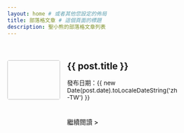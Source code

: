 ```yaml
---
layout: home # 或者其他您設定的佈局
title: 部落格文章 # 這個頁面的標題
description: 聖小熊的部落格文章列表
---
```


<script setup>
import { useData } from 'vitepress'
// 從 data 載入 posts 數據
import { data as posts } from '../.vitepress/theme/posts.data.ts'

const { site } = useData()

// 現在所有文章都直接在 posts 陣列中，不需要額外區分主打文章
</script>

<div class="blog-home">
  <div class="blog-articles-grid">
    <div v-for="post in posts" :key="post.url" class="post-item">
      <a :href="post.url" class="post-item-link">
        <div class="post-thumbnail-wrapper">
          <img :src="post.image" :alt="post.title" class="post-thumbnail" />
        </div>
        <div class="post-info">
          <h2 class="post-title">{{ post.title }}</h2>
          <p class="post-date">發布日期：{{ new Date(post.date).toLocaleDateString('zh-TW') }}</p>
          <div class="post-excerpt" v-html="post.excerpt"></div>
          <span class="read-more">繼續閱讀 &gt;</span>
        </div>
      </a>
    </div>
  </div>
</div>

<style scoped>
/* 部落格首頁的整體容器 */
.blog-home {
  max-width: 960px; /* 根據您的網站版面調整最大寬度 */
  margin: 0 auto;
  padding: 2rem 0;
}

/* 所有文章網格佈局 */
.blog-articles-grid {
  display: grid;
  grid-template-columns: 1fr; /* 預設手機版單欄 */
  gap: 1.5rem; /* 文章卡片之間的垂直間距 */
}

/* 當螢幕寬度大於 768px 時，改為兩欄 */
@media (min-width: 768px) {
  .blog-articles-grid {
    grid-template-columns: 1fr 1fr; /* 兩欄佈局 */
    column-gap: 2rem; /* 兩欄之間的水平間距 */
  }
}

.post-item {
  /* GNN 的列表項通常沒有明顯的邊框，而是在項目之間有分隔線 */
  /* 這裡我們先用底部虛線分隔，若不喜歡可移除 */
  border-bottom: 1px dashed var(--vp-c-divider);
  padding-bottom: 1.5rem; /* 內容與底部虛線間距 */
  margin-bottom: 1.5rem; /* 每個項目底部的間距 */
  transition: transform 0.2s ease-in-out, background-color 0.2s ease-in-out; /* 懸停動畫 */
}
/* 移除最後一個項目的底部邊線，避免多餘的線條 */
.blog-articles-grid > .post-item:last-child {
    border-bottom: none;
}
/* 在兩欄佈局下，第二欄的最後一個項目可能不是 .post-item:last-child，這需要更複雜的選擇器來處理。
   如果只使用 border-bottom 且不去除最後一個，通常也能接受。
   或者，可以在 CSS Grid 容器中使用 grid-row-gap 來代替 border-bottom。
   為求簡潔，先保持 current post-item 的 border-bottom。
*/


.post-item:hover {
  transform: translateY(-3px); /* 懸停時輕微上浮 */
  background-color: var(--vp-c-bg-soft); /* 懸停時背景色變化 */
}
.post-item-link {
  display: flex; /* 圖片和文字內容並排 */
  align-items: flex-start; /* 內容頂部對齊 */
  padding: 0.5rem 0; /* 鏈接內部頂部和底部的內距 */
  text-decoration: none;
  color: inherit;
  height: 100%; /* 確保連結佔滿整個項目高度 */
}
.post-thumbnail-wrapper {
  flex-shrink: 0; /* 圖片不縮小 */
  width: 120px; /* 縮圖固定寬度，可調整 */
  height: 90px; /* 縮圖固定高度，可調整為 4:3 比例 */
  margin-right: 1rem; /* 圖片右側間距 */
  border-radius: 4px; /* 輕微圓角 */
  overflow: hidden;
}
.post-thumbnail {
  width: 100%;
  height: 100%;
  object-fit: cover; /* 縮圖裁切方式，確保填滿空間 */
}
.post-info {
  flex-grow: 1; /* 文字內容佔據剩餘空間 */
}
.post-title {
  font-size: 1.3rem; /* 文章標題大小 */
  line-height: 1.3;
  margin-top: 0;
  margin-bottom: 0.5rem;
  color: var(--vp-c-text-1);
}
.post-date {
  color: var(--vp-c-text-2);
  font-size: 0.85rem; /* 日期文字大小 */
  margin-bottom: 0.8rem;
}
.post-excerpt {
  color: var(--vp-c-text-2);
  line-height: 1.5;
  font-size: 0.95rem; /* 摘要文字大小 */
  margin-bottom: 1rem;
  display: -webkit-box; /* 多行文字省略 */
  -webkit-line-clamp: 3; /* 限制摘要顯示3行 */
  -webkit-box-orient: vertical;
  overflow: hidden;
  text-overflow: ellipsis;
}
.read-more {
  display: inline-block;
  color: var(--vp-c-brand-1); /* 使用品牌色作為連結顏色 */
  font-weight: 500;
  font-size: 0.9rem;
  margin-top: 0.5rem;
}
.read-more:hover {
  text-decoration: underline; /* 懸停時加底線 */
}

/* 手機版調整：確保小螢幕下依然是圖片在左，文字在右 */
@media (max-width: 767px) {
  .post-item-link {
    flex-direction: row; /* 在手機版也保持圖片和文字並排 */
    align-items: flex-start;
    text-align: left;
  }
  .post-thumbnail-wrapper {
    width: 100px; /* 手機版縮圖寬度 */
    height: 75px; /* 手機版縮圖高度 (維持 4:3 比例) */
    margin-right: 1rem;
    margin-bottom: 0;
  }
  .post-title {
    font-size: 1.25rem; /* 手機版標題稍微大一點點 */
  }
  .post-excerpt {
    -webkit-line-clamp: 2; /* 限制摘要顯示2行 */
  }
}
</style>
